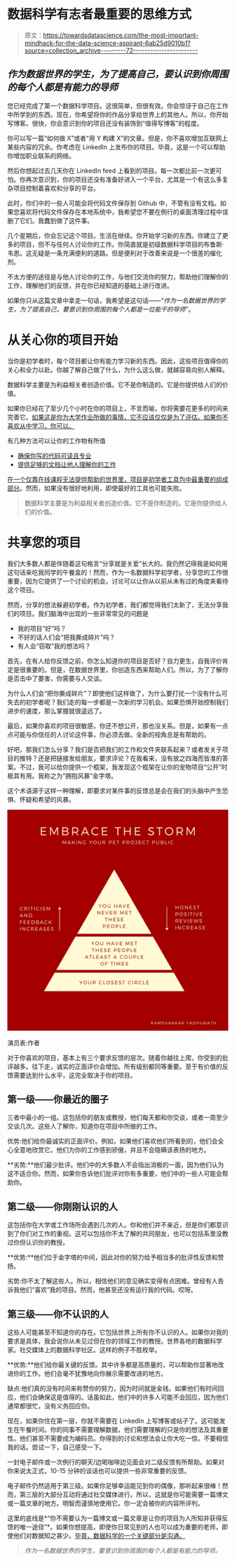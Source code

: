 # 数据科学有志者最重要的思维方式

> 原文：<https://towardsdatascience.com/the-most-important-mindhack-for-the-data-science-aspirant-6ab25d9010b1?source=collection_archive---------72----------------------->

## *作为数据世界的学生，为了提高自己，要认识到你周围的每个人都是有能力的导师*

您已经完成了第一个数据科学项目。这很简单，但很有效。你会惊讶于自己在工作中所学到的东西。现在，你希望将你的作品分享给世界上的其他人。所以，你开始写博客。很快，你会意识到你的项目还没有装饰到“值得写博客”的程度。

你可以写一篇“如何做 X”或者“用 Y 构建 X”的文章。但是，你不喜欢增加互联网上某些内容的冗余。你考虑在 LinkedIn 上发布你的项目。毕竟，这是一个可以帮助你增加职业联系的网络。

然后你想起过去几天你在 LinkedIn feed 上看到的项目。每一次都比前一次更可怕。你再次意识到，你的项目还没有准备好进入一个平台，尤其是一个有这么多复杂项目控制着喜欢和分享的平台。

此时，你们中的一些人可能会将代码文件保存到 Github 中，不管有没有文档。如果您喜欢将代码文件保存在本地系统中，我希望您不要在例行的桌面清理过程中误删了它们。我蠢到做了这件事。

几个星期后，你会忘记这个项目。生活在继续。你开始学习新的东西。你建立了更多的项目，但不与任何人讨论你的工作。你简直就是初级数据科学项目的布鲁斯·韦恩。这无疑是一条充满便利的道路。但是便利对于改善来说是一个很差的催化剂。

不太方便的途径是与他人讨论你的工作，与他们交流你的努力，帮助他们理解你的工作，理解他们的反馈，并在你已经知道的基础上进行改进。

如果你只从这篇文章中拿走一句话，我希望是这句话——*“作为一名数据世界的学生，为了提高自己，要意识到你周围的每个人都是一位能干的导师”*。

# 从关心你的项目开始

当你是初学者时，每个项目都让你有能力学习新的东西。因此，这些项目值得你的关心和全力以赴。你越了解自己做了什么，为什么这么做，就越容易向别人解释。

数据科学主要是为利益相关者创造价值。它不是你制造的。它是你提供给人们的价值。

如果你已经花了至少几个小时在你的项目上，不言而喻，你将需要花更多的时间来完善它。[如果这是你为大学作业所做的事情，它不应该仅仅是为了评估。如果你不喜欢从中学习，你可以。](/how-to-learn-from-academic-projects-ca55f73e47c4)

有几种方法可以让你的工作物有所值

*   [确保你写的代码可读且专业](https://www.kaggle.com/rtatman/six-steps-to-more-professional-data-science-code)
*   [提供足够的文档让他人理解你的工作](/why-you-should-document-your-work-as-a-data-scientist-a265af8a373)

[在一个仅靠在线课程无法提供帮助的世界里，项目是初学者工具包中最重要的组成部分](/sorry-online-courses-wont-make-you-a-data-scientist-8639d5f00889)。然而，如果没有很好地利用，即使最好的工具也可能失败。

> 数据科学主要是为利益相关者创造价值。它不是你制造的。它是你提供给人们的价值。

# 共享您的项目

我们大多数人都是伴随着这句格言“分享就是关爱”长大的。我仍然记得我是如何用这句话来吃我同学的午餐盒的！然而，作为一名数据科学初学者，分享您的工作很重要，因为它提供了一个讨论的机会。讨论可以让你从以前从未有过的角度来看待这个项目。

然而，分享的想法躲避初学者。作为初学者，我们都觉得我们太新了，无法分享我们的项目。我们脑海中出现的一些非常常见的问题是

*   我的项目“好”吗？
*   不好的话人们会“把我撕成碎片”吗？
*   有人会“窃取”我的想法吗？

首先，在有人给你反馈之前，你怎么知道你的项目是否好？自力更生，自我评价肯定是很重要的。但是，在数据世界里，你创造东西来帮助人们。所以，为了了解你是否击中了要害，你需要与人交谈。

为什么人们会“把你撕成碎片”？即使他们这样做了，为什么要打扰一个没有什么可失去的初学者呢？我们走的每一步都是一次新的学习机会。如果恐惧开始控制我们进步的速度，那么掌握就很遥远了。

最后，如果你喜欢的项目很敏感，你还不想公开，那也没关系。但是，如果有一点点可能与你信任的人讨论这件事，你必须去做。全新的视角总是有帮助的。

好吧，那我们怎么分享？我们是否把我们的工作和文件夹联系起来？或者发关于项目的推特？还是把链接发给朋友，要求评论？在我看来，没有放之四海而皆准的答案。不过，我可以给你提供一个框架，我发现这个框架在让你的宠物项目“公开”时极其有用。我称之为“拥抱风暴”金字塔。

这个术语源于这样一种理解，即要求对某件事的反馈总是会在我们的头脑中产生恐惧、怀疑和希望的风暴。

![](img/a57794226c1a514329e8a6459f57d722.png)

演员表:作者

对于你喜欢的项目，基本上有三个要求反馈的层次。随着你越往上爬，你受到的批评越多。往下走，诚实的正面评价会增加。所有级别都同等重要。至于有价值的反馈需要达到什么水平，这完全取决于你的项目。

## 第一级——你最近的圈子

三者中最小的一组。这包括你的朋友或教授，他们每天都和你交谈，或者一周至少交谈几次。这些人了解你，知道你在项目中所做的工作。

优势:他们给你最诚实的正面评价。例如，如果他们喜欢他们所看到的，他们会全心全意地欣赏它。他们为你的工作感到骄傲，并且不会隐瞒该表扬的地方。

**劣势:**他们最少批评。他们中的大多数人不会指出消极的一面，因为他们认为这不适合你。然而，如果你告诉他们批评对你有多重要，他们中的一些人可能会帮助你。

## 第二级——你刚刚认识的人

这包括你在大学或工作场所会遇到几次的人。你和他们并不亲近，但是你们都意识到了你们对工作的重视。这可以包括你不太了解的共同朋友，也可以包括系里没教过你但认识你的教授。

**优势:**他们位于金字塔的中间，因此对你的努力给予相当多的批评性反馈和赞扬。

劣势:你不太了解这些人。所以，相信他们的意见确实变得有点困难。曾经有人告诉我他们“喜欢”我的项目。然而，他甚至还没有运行我的代码。哎呀。

## 第三级——你不认识的人

这些人可能甚至不知道你的存在。它包括世界上所有你不认识的人。如果你对我的要求是具体，我会说你从未见过但在你的领域工作的教授。世界各地的数据科学家。社交媒体上的数据科学社区。这样的例子不胜枚举。

**优势:**他们给你最关键的反馈。其中许多都是高质量的，可以帮助你显著地改进你的工作。他们会毫不犹豫地向你展示需要改进的地方。

缺点:他们真的没有时间来称赞你的努力，因为时间就是金钱。如果他们有时间回应，他们会确保这是值得的。话虽如此，他们中的许多人可能不会回应，因为他们通常都很忙，没有义务回应你。

现在，如果你住在第一层，你就不需要在 LinkedIn 上写博客或帖子了。这可能发生在午餐时间。你的同事不需要理解数据，他们需要理解的只是你的想法及其重要性。他们甚至不需要成为编码员。你得到的讨论和想法会让你大吃一惊。不要相信我的话。尝试一下，自己感受一下。

一封电子邮件或一次例行的聊天/边喝咖啡边见面会对二级反馈有所帮助。如果对你来说太正式，10-15 分钟的谈话也可以提供一些非常重要的反馈。

电子邮件仍然适用于第三级。如果你足够幸运能见到你的偶像，那听起来很棒！然而，第三层的大部分互动将通过社交媒体进行。所以，这就是你可能需要一篇博文或一篇文章的地方。明智而谨慎地使用它。你一定会被你的内容所评判。

这里的底线是*“你不需要认为一篇博文或一篇文章是让你的项目为人所知并获得反馈的唯一途径”*。如果你想提高，即使你日常见到的人也可以成为重要的老师，即使他们对数据知之甚少。[毕竟，数据科学的一个关键部分是沟通。](https://hbr.org/2019/01/data-science-and-the-art-of-persuasion)

> *作为一名数据世界的学生，要意识到你周围的每个人都是有能力的导师。*